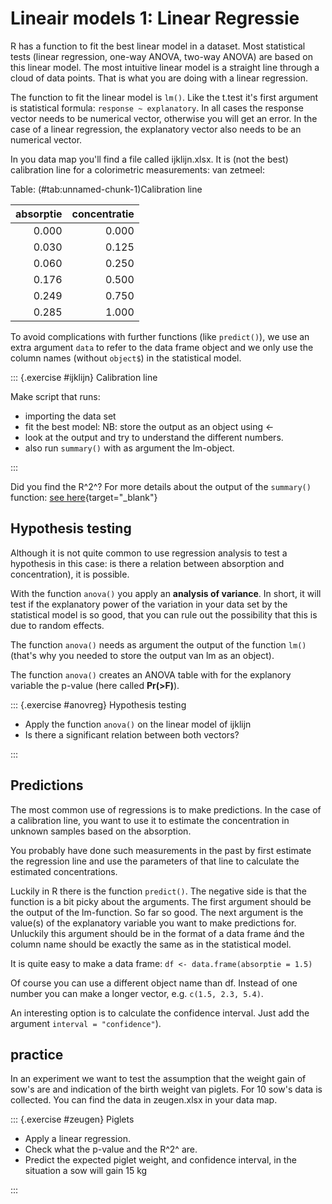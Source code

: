 # Lineair models 1: Linear Regressie

R has a function to fit the best linear model in a dataset.
Most statistical tests (linear regression, one-way ANOVA, two-way ANOVA) are based on this linear model.
The most intuitive linear model is a straight line through a cloud of data points.
That is what you are doing with a linear regression.

The function to fit the linear model is `lm()`.
Like the t.test it's first argument is statistical formula: `response ~ explanatory`.
In all cases the response vector needs to be numerical vector, otherwise you will get an error.
In the case of a linear regression, the explanatory vector also needs to be an numerical vector.

In you data map you'll find a file called ijklijn.xlsx.
It is (not the best) calibration line for a colorimetric measurements:
 van zetmeel:


Table: (\#tab:unnamed-chunk-1)Calibration line

| absorptie| concentratie|
|---------:|------------:|
|     0.000|        0.000|
|     0.030|        0.125|
|     0.060|        0.250|
|     0.176|        0.500|
|     0.249|        0.750|
|     0.285|        1.000|
To avoid complications with further functions (like `predict()`), we use an extra argument `data` to refer to the data frame object and we only use the column names (without `object$`) in the statistical model.

::: {.exercise #ijklijn}
Calibration line

Make script that runs:
  
* importing the data set
* fit the best model: NB: store the output as an object using <- 
* look at the output and try to understand the different numbers.
* also run `summary()` with as argument the lm-object.
  
:::

Did you find the R^2^?
For more details about the output of the `summary()` function: [see here](https://stats.stackexchange.com/questions/5135/interpretation-of-rs-lm-output){target="_blank"}



## Hypothesis testing

Although it is not quite common to use regression analysis to test a hypothesis in this case: is there a relation between absorption and concentration), it is possible.

With the function `anova()` you apply an **analysis of variance**.
In short, it will test if the explanatory power of the variation in your data set by the statistical model is so good, that you can rule out the possibility that this is due to random effects.

The function `anova()` needs as argument the output of the function `lm()` (that's why you needed to store the output van lm as an object).

The function `anova()` creates an ANOVA table with for the explanory variable the p-value (here called **Pr(>F)**).

::: {.exercise #anovreg}
Hypothesis testing 

* Apply the function `anova()` on the linear model of ijklijn
* Is there a significant relation between both vectors?

:::

## Predictions

The most common use of regressions is to make predictions.
In the case of a calibration line, you want to use it to estimate the concentration in unknown samples based on the absorption.

You probably have done such measurements in the past by first estimate the regression line and use the parameters of that line to calculate the estimated concentrations.

Luckily in R there is the function `predict()`.
The negative side is that the function is a bit picky about the arguments.
The first argument should be the output of the lm-function.
So far so good.
The next argument is the value(s) of the explanatory variable you want to make predictions for.
Unluckily this argument should be in the format of a data frame ánd the column name should be exactly the same as in the statistical model.

It is quite easy to make a data frame:
`df <- data.frame(absorptie = 1.5)`

Of course you can use a different object name than df.
Instead of one number you can make a longer vector, e.g. `c(1.5, 2.3, 5.4)`.

An interesting option is to calculate the confidence interval.
Just add the argument `interval = "confidence"`).



## practice

In an experiment we want to test the assumption that the weight gain of sow's are and indication of the birth weight van piglets.
For 10 sow's data is collected.
You can find the data in zeugen.xlsx in your data map.

::: {.exercise #zeugen}
Piglets

* Apply a linear regression.
* Check what the p-value and the R^2^ are.
* Predict the expected piglet weight, and confidence interval, in the situation a sow will gain 15 kg

:::
